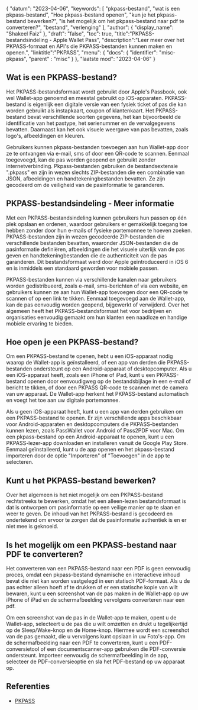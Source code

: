 {
"datum": "2023-04-06",
  "keywords": [
"pkpass-bestand",
"wat is een pkpass-bestand",
"Hoe pkpass-bestand openen",
"kun je het pkpass-bestand bewerken?",
"is het mogelijk om het pkpass-bestand naar pdf te converteren?",
"bestand",
"verlenging"
],
  "author": {
"display_name": "Shakeel Faiz"
},
"draft": "false",
"toc": true,
"title":"PKPASS-bestandsindeling - Apple Wallet Pass",
  "description":"Leer meer over het PKPASS-formaat en API's die PKPASS-bestanden kunnen maken en openen.",
"linktitle":"PKPASS",
  "menu": {
    "docs": {
      "identifier": "misc-pkpass",
"parent" : "misc"
}
},
"laatste mod": "2023-04-06"
}

## Wat is een PKPASS-bestand?

Het PKPASS-bestandsformaat wordt gebruikt door Apple's Passbook, ook wel Wallet-app genoemd en meestal gebruikt op iOS-apparaten. PKPASS-bestand is eigenlijk een digitale versie van een fysiek ticket of pas die kan worden gebruikt als instapkaart, coupon of klantenkaart. Het PKPASS-bestand bevat verschillende soorten gegevens, het kan bijvoorbeeld de identificatie van het pastype, het serienummer en de vervalgegevens bevatten. Daarnaast kan het ook visuele weergave van pas bevatten, zoals logo's, afbeeldingen en kleuren.

Gebruikers kunnen pkpass-bestanden toevoegen aan hun Wallet-app door ze te ontvangen via e-mail, sms of door een QR-code te scannen. Eenmaal toegevoegd, kan de pas worden geopend en gebruikt zonder internetverbinding. Pkpass-bestanden gebruiken de bestandsextensie ".pkpass" en zijn in wezen slechts ZIP-bestanden die een combinatie van JSON, afbeeldingen en handtekeningbestanden bevatten. Ze zijn gecodeerd om de veiligheid van de pasinformatie te garanderen.

## PKPASS-bestandsindeling - Meer informatie

Met een PKPASS-bestandsindeling kunnen gebruikers hun passen op één plek opslaan en ordenen, waardoor gebruikers er gemakkelijk toegang toe hebben zonder door hun e-mails of fysieke portemonnee te hoeven zoeken. PKPASS-bestanden zijn in wezen gecodeerde ZIP-bestanden die verschillende bestanden bevatten, waaronder JSON-bestanden die de pasinformatie definiëren, afbeeldingen die het visuele uiterlijk van de pas geven en handtekeningbestanden die de authenticiteit van de pas garanderen. Dit bestandsformaat werd door Apple geïntroduceerd in iOS 6 en is inmiddels een standaard geworden voor mobiele passen.

PKPASS-bestanden kunnen via verschillende kanalen naar gebruikers worden gedistribueerd, zoals e-mail, sms-berichten of via een website, en gebruikers kunnen ze aan hun Wallet-app toevoegen door een QR-code te scannen of op een link te tikken. Eenmaal toegevoegd aan de Wallet-app, kan de pas eenvoudig worden geopend, bijgewerkt of verwijderd. Over het algemeen heeft het PKPASS-bestandsformaat het voor bedrijven en organisaties eenvoudig gemaakt om hun klanten een naadloze en handige mobiele ervaring te bieden.

## Hoe open je een PKPASS-bestand?

Om een PKPASS-bestand te openen, hebt u een iOS-apparaat nodig waarop de Wallet-app is geïnstalleerd, of een app van derden die PKPASS-bestanden ondersteunt op een Android-apparaat of desktopcomputer. Als u een iOS-apparaat heeft, zoals een iPhone of iPad, kunt u een PKPASS-bestand openen door eenvoudigweg op de bestandsbijlage in een e-mail of bericht te tikken, of door een PKPASS QR-code te scannen met de camera van uw apparaat. De Wallet-app herkent het PKPASS-bestand automatisch en voegt het toe aan uw digitale portemonnee.

Als u geen iOS-apparaat heeft, kunt u een app van derden gebruiken om een PKPASS-bestand te openen. Er zijn verschillende apps beschikbaar voor Android-apparaten en desktopcomputers die PKPASS-bestanden kunnen lezen, zoals PassWallet voor Android of Pass2PDF voor Mac. Om een pkpass-bestand op een Android-apparaat te openen, kunt u een PKPASS-lezer-app downloaden en installeren vanuit de Google Play Store. Eenmaal geïnstalleerd, kunt u de app openen en het pkpass-bestand importeren door de optie "Importeren" of "Toevoegen" in de app te selecteren.

## Kunt u het PKPASS-bestand bewerken?

Over het algemeen is het niet mogelijk om een PKPASS-bestand rechtstreeks te bewerken, omdat het een alleen-lezen bestandsformaat is dat is ontworpen om pasinformatie op een veilige manier op te slaan en weer te geven. De inhoud van het PKPASS-bestand is gecodeerd en ondertekend om ervoor te zorgen dat de pasinformatie authentiek is en er niet mee is geknoeid.

## Is het mogelijk om een PKPASS-bestand naar PDF te converteren?

Het converteren van een PKPASS-bestand naar een PDF is geen eenvoudig proces, omdat een pkpass-bestand dynamische en interactieve inhoud bevat die niet kan worden vastgelegd in een statisch PDF-formaat. Als u de pas echter alleen hoeft af te drukken of er een statische kopie van wilt bewaren, kunt u een screenshot van de pas maken in de Wallet-app op uw iPhone of iPad en de schermafbeelding vervolgens converteren naar een pdf.

Om een screenshot van de pas in de Wallet-app te maken, opent u de Wallet-app, selecteert u de pas die u wilt omzetten en drukt u tegelijkertijd op de Sleep/Wake-knop en de Home-knop. Hiermee wordt een screenshot van de pas gemaakt, die u vervolgens kunt opslaan in uw Foto's-app. Om de schermafbeelding naar een PDF te converteren, kunt u een PDF-conversietool of een documentscanner-app gebruiken die PDF-conversie ondersteunt. Importeer eenvoudig de schermafbeelding in de app, selecteer de PDF-conversieoptie en sla het PDF-bestand op uw apparaat op.

## Referenties
* [PKPASS](https://en.wikipedia.org/wiki/PKPASS)

